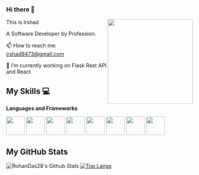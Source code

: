 ### Hi there 👋
<img align='right' src="https://media.giphy.com/media/M9gbBd9nbDrOTu1Mqx/giphy.gif" width="230">

This is Irshad 

A Software Developer by Profession.

📫 How to reach me: irshad9473@gmail.com

🔭 I’m currently working on Flask Rest API and React



## My Skills :computer:

 **Languages and Frameworks**
 
<code><img height="50" src="https://www.vectorlogo.zone/logos/python/python-ar21.svg"></code>
<code><img height="50" src=https://www.vectorlogo.zone/logos/javascript/javascript-horizontal.svg></code>
<code><img height="50" src="https://www.vectorlogo.zone/logos/github/github-ar21.svg"></code>
<code><img height="50" src="https://www.vectorlogo.zone/logos/git-scm/git-scm-ar21.svg"></code>
<code><img height="50" src="https://www.vectorlogo.zone/logos/reactjs/reactjs-ar21.svg"></code>
<code><img height="50" src="https://www.vectorlogo.zone/logos/json/json-ar21.svg"></code>
<code><img height="50" src="https://www.vectorlogo.zone/logos/heroku/heroku-ar21.svg"></code>
<code><img height="50" src="https://www.vectorlogo.zone/logos/w3_html5/w3_html5-ar21.svg"></code>


## **My GitHub Stats**

<img align="left" alt="RohanDas28's Github Stats" src="https://github-readme-stats.vercel.app/api?username=MohdIrshad9473&show_icons=true&hide_border=true" />

[![Top Langs](https://github-readme-stats.vercel.app/api/top-langs/?username=MohdIrshad9473&layout=compact)](https://github.com/MohdIrshad9473/github-readme-stats)






